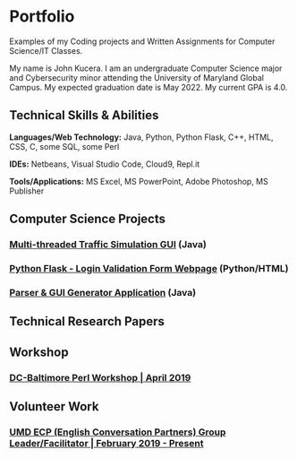 # Portfolio
Examples of my Coding projects and Written Assignments for Computer Science/IT Classes.

My name is John Kucera. I am an undergraduate Computer Science major and Cybersecurity minor attending the University of Maryland Global Campus. My expected graduation date is May 2022. My current GPA is 4.0.

## Technical Skills & Abilities

**Languages/Web Technology:**
Java, Python, Python Flask, C++, HTML, CSS, C, some SQL, some Perl

**IDEs:**
Netbeans, Visual Studio Code, Cloud9, Repl.it

**Tools/Applications:**
MS Excel, MS PowerPoint, Adobe Photoshop, MS Publisher

## Computer Science Projects

### [Multi-threaded Traffic Simulation GUI](./Multi-threadedTrafficSimulationGUI) (Java)

### [Python Flask - Login Validation Form Webpage](./LoginValidationWebpage) (Python/HTML)

### [Parser & GUI Generator Application](./Parser&GUIGenerator) (Java)

## Technical Research Papers



## Workshop

### [DC-Baltimore Perl Workshop | April 2019](https://dcbpw.org/dcbpw2020/)

## Volunteer Work

### [UMD ECP (English Conversation Partners) Group Leader/Facilitator | February 2019 - Present](http://ecpumd.weebly.com/)
